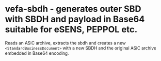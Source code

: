# vefa-sbdh - generates outer SBD with SBDH and payload in Base64 suitable for eSENS, PEPPOL etc.

Reads an ASiC archive, extracts the sbdh and creates a new `<StandardBusinessDocument>` with a new SBDH and the original
ASiC archive embedded in Base64 encoding.



